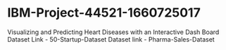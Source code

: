 # IBM-Project-44521-1660725017
Visualizing and Predicting Heart Diseases with an Interactive Dash Board
Dataset Link - 50-Startup-Dataset
Dataset link - Pharma-Sales-Dataset
